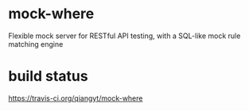 # mock-where
Flexible mock server for RESTful API testing, with a SQL-like mock rule matching engine

# build status
https://travis-ci.org/qiangyt/mock-where

